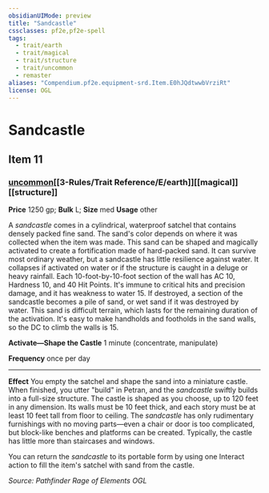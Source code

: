 ```yaml
---
obsidianUIMode: preview
title: "Sandcastle"
cssclasses: pf2e,pf2e-spell
tags:
  - trait/earth
  - trait/magical
  - trait/structure
  - trait/uncommon
  - remaster
aliases: "Compendium.pf2e.equipment-srd.Item.E0hJQdtwwbVrziRt"
license: OGL
---
```

# Sandcastle
## Item 11
### [uncommon](uncommon "Uncommon Rarity Trait")[[3-Rules/Trait Reference/E/earth]][[magical]][[structure]]


**Price** 1250 gp; 
**Bulk** L; **Size** med
**Usage** other

A _sandcastle_ comes in a cylindrical, waterproof satchel that contains densely packed fine sand. The sand's color depends on where it was collected when the item was made. This sand can be shaped and magically activated to create a fortification made of hard-packed sand. It can survive most ordinary weather, but a sandcastle has little resilience against water. It collapses if activated on water or if the structure is caught in a deluge or heavy rainfall. Each 10-foot-by-10-foot section of the wall has AC 10, Hardness 10, and 40 Hit Points. It's immune to critical hits and precision damage, and it has weakness to water 15. If destroyed, a section of the sandcastle becomes a pile of sand, or wet sand if it was destroyed by water. This sand is difficult terrain, which lasts for the remaining duration of the activation. It's easy to make handholds and footholds in the sand walls, so the DC to climb the walls is 15.

**Activate—Shape the Castle** 1 minute (concentrate, manipulate)

**Frequency** once per day

* * *

**Effect** You empty the satchel and shape the sand into a miniature castle. When finished, you utter "build" in Petran, and the _sandcastle_ swiftly builds into a full-size structure. The castle is shaped as you choose, up to 120 feet in any dimension. Its walls must be 10 feet thick, and each story must be at least 10 feet tall from floor to ceiling. The _sandcastle_ has only rudimentary furnishings with no moving parts—even a chair or door is too complicated, but block-like benches and platforms can be created. Typically, the castle has little more than staircases and windows.

You can return the _sandcastle_ to its portable form by using one Interact action to fill the item's satchel with sand from the castle.

*Source: Pathfinder Rage of Elements*
*OGL*